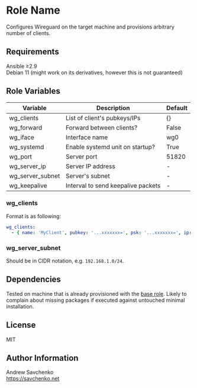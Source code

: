 Role Name
=========
Configures Wireguard on the target machine and provisions arbitrary number of clients.

Requirements
------------
Ansible ≥2.9  
Debian 11 (might work on its derivatives, however this is not guaranteed)

Role Variables
--------------

| Variable         | Description                        | Default |
|------------------|------------------------------------|---------|
| wg_clients       | List of client's pubkeys/IPs       | {}      |
| wg_forward       | Forward between clients?           | False   |
| wg_iface         | Interface name                     | wg0     |
| wg_systemd       | Enable systemd unit on startup?    | True    |
| wg_port          | Server port                        | 51820   |
| wg_server_ip     | Server IP address                  | -       |
| wg_server_subnet | Server's subnet                    | -       |
| wg_keepalive     | Interval to send keepalive packets | -       |

### wg_clients
Format is as following:

```yaml
wg_clients:
  - { name: 'MyClient', pubkey: '...xxxxxxx=', psk: '...xxxxxxx=', ip: '1.1.1.1' }
```

### wg_server_subnet
Should be in CIDR notation, e.g. `192.168.1.0/24`.

Dependencies
------------
Tested on machine that is already provisioned with the [base role](https://github.com/savchenko/debian/blob/bullseye/roles/base/README.md). Likely to complain about missing packages if executed against untouched minimal installation.

License
-------
MIT

Author Information
------------------
Andrew Savchenko  
https://savchenko.net
